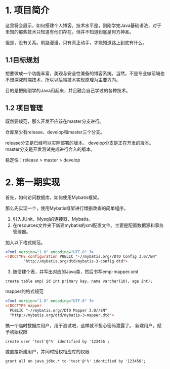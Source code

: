# 1. 项目简介

这里将会展示，如何搭建个人博客。技术水平是，刚刚学完Java基础语法，对于未知的那些技术只知道有他们存在，但并不知道到底是何方神圣。

但是，没有关系。前路漫漫，只有真正动手，才能知道路上到底有什么。

## 1.1目标规划

想要做成一个功能丰富，美观与安全性兼备的博客系统。当然，不是专业做前端也不想深究前端技术，所以以后端技术实现原理为主要方向。

目的是把刚刚学的Java用起来，并且融合自己学过的各种技术。

## 1.2 项目管理

既然要规范，那么开发不应该在master分支进行。

仓库至少有release、develop和master三个分支。

release分支是已经可以实际部署的版本。
develop分支是正在开发的版本。
master分支是开发测试完成进行合入的版本。

稳定性：release > master > develop

# 2. 第一期实现

首先，如何访问数据库，如何使用Mybatis框架。

那么先实现一个，使用Mybatis框架进行增删改查的简单程序。

1. 引入JUnit，Mysql的连接器，Mybatis。
2. 在resources文件夹下新建mybatis的xml配置文件。主要是配置数据源和事务管理器。

加入以下格式规范。

```xml
<?xml version="1.0" encoding="UTF-8" ?>
<!DOCTYPE configuration PUBLIC "-//mybatis.org//DTD Config 3.0//EN"
        "http://mybatis.org/dtd/mybatis-3-config.dtd">
```

3. 随便建个表，并写出对应的Java类，然后书写emp-mapper.xml

```mysql
create table emp( id int primary key, name varchar(10), age int);
```

mapper的格式规范
```xml
<?xml version="1.0" encoding="UTF-8" ?>
<!DOCTYPE mapper
  PUBLIC "-//mybatis.org//DTD Mapper 3.0//EN"
  "http://mybatis.org/dtd/mybatis-3-mapper.dtd">
```

搞一个临时数据库用户，用于测试吧，这样就不担心密码泄露了。
新建用户，赋予初始权限
```mysql
create user 'test'@'%' identified by '123456';
```

或直接新建用户，并同时授权相应库的权限
```mysql
grant all on java_jdbc.* to 'test'@'%' identified by '123456';
```






